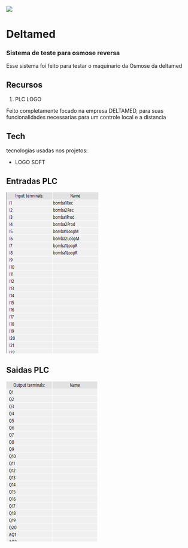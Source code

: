 [![](https://www.deltamed.ind.br/wp-content/uploads/2021/11/deltamed-ativo-1-192x123-1.png)](https://deltamed.ind.br)
# Deltamed  
### Sistema de teste para osmose reversa


Esse sistema foi feito para testar o maquinario da Osmose da deltamed
## Recursos

1) PLC LOGO

Feito completamente focado na empresa DELTAMED, para suas funcionalidades necessarias para um controle local e a distancia
## Tech

 tecnologias usadas nos projetos:

- LOGO SOFT
## Entradas PLC
![entradas-saidas-plc](i's.png)
## Saidas PLC
![entradas-saidas-plc](q's.png)
